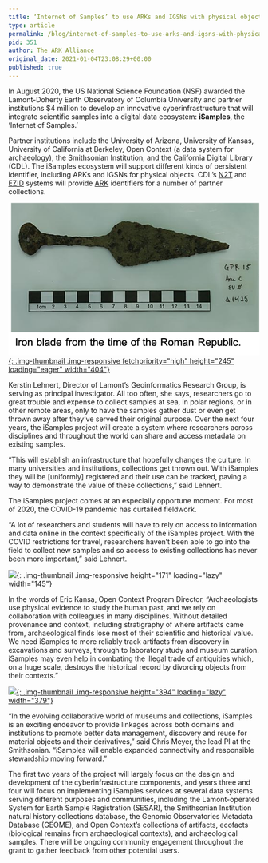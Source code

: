 ```yaml
---
title: ‘Internet of Samples’ to use ARKs and IGSNs with physical objects
type: article
permalink: /blog/internet-of-samples-to-use-arks-and-igsns-with-physical-objects/
pid: 351
author: The ARK Alliance
original_date: 2021-01-04T23:08:29+00:00
published: true
---
```


In August 2020, the US National Science Foundation (NSF) awarded the
Lamont-Doherty Earth Observatory of Columbia University and partner
institutions $4 million to develop an innovative cyberinfrastructure that will
integrate scientific samples into a digital data ecosystem: **iSamples**, the
‘Internet of Samples.’

Partner institutions include the University of Arizona, University of Kansas,
University of California at Berkeley, Open Context (a data system for
archaeology), the Smithsonian Institution, and the California Digital Library
(CDL). The iSamples ecosystem will support different kinds of persistent
identifier, including ARKs and IGSNs for physical objects. CDL’s [N2T] and
[EZID] systems will provide [ARK] identifiers for a number of partner
collections.

[![Iron blade from the time of the Roman Republic.]{: .img-thumbnail .img-responsive fetchpriority="high" height="245" loading="eager" width="404"}][1]

Kerstin Lehnert, Director of Lamont’s Geoinformatics Research Group, is
serving as principal investigator. All too often, she says, researchers go to
great trouble and expense to collect samples at sea, in polar regions, or in
other remote areas, only to have the samples gather dust or even get thrown
away after they’ve served their original purpose. Over the next four years,
the iSamples project will create a system where researchers across disciplines
and throughout the world can share and access metadata on existing samples.

“This will establish an infrastructure that hopefully changes the culture. In
many universities and institutions, collections get thrown out. With iSamples
they will be \[uniformly\] registered and their use can be tracked, paving a
way to demonstrate the value of these collections,” said Lehnert.

The iSamples project comes at an especially opportune moment. For most of
2020, the COVID-19 pandemic has curtailed fieldwork.

“A lot of researchers and students will have to rely on access to information
and data online in the context specifically of the iSamples project. With the
COVID restrictions for travel, researchers haven’t been able to go into the
field to collect new samples and so access to existing collections has never
been more important,” said Lehnert.

![][2]{: .img-thumbnail .img-responsive height="171" loading="lazy" width="145"}

In the words of Eric Kansa, Open Context Program Director, “Archaeologists use
physical evidence to study the human past, and we rely on collaboration with
colleagues in many disciplines. Without detailed provenance and context,
including stratigraphy of where artifacts came from, archaeological finds lose
most of their scientific and historical value. We need iSamples to more
reliably track artifacts from discovery in excavations and surveys, through to
laboratory study and museum curation. iSamples may even help in combating the
illegal trade of antiquities which, on a huge scale, destroys the historical
record by divorcing objects from their contexts.”

[![][3]{: .img-thumbnail .img-responsive height="394" loading="lazy" width="379"}][4]

“In the evolving collaborative world of museums and collections, iSamples is
an exciting endeavor to provide linkages across both domains and institutions
to promote better data management, discovery and reuse for material objects
and their derivatives,” said Chris Meyer, the lead PI at the Smithsonian.
“iSamples will enable expanded connectivity and responsible stewardship moving
forward.”

The first two years of the project will largely focus on the design and
development of the cyberinfrastructure components, and years three and four
will focus on implementing iSamples services at several data systems serving
different purposes and communities, including the Lamont-operated System for
Earth Sample Registration (SESAR), the Smithsonian Institution natural history
collections database, the Genomic Observatories Metadata Database (GEOME), and
Open Context’s collections of artifacts, ecofacts (biological remains from
archaeological contexts), and archaeological samples. There will be ongoing
community engagement throughout the grant to gather feedback from other
potential users.

[N2T]: https://n2t.net/
[EZID]: https://ezid.cdlib.org/
[ARK]: /
[Iron blade from the time of the Roman Republic.]: /assets/images/posts/2021-01-04-internet-of-samples-to-use-arks-and-igsns-with-physical-objects/iron_blade_roman.png
[1]: https://n2t.net/ark:/28722/k2tt4vh8s
[2]: /assets/images/posts/2021-01-04-internet-of-samples-to-use-arks-and-igsns-with-physical-objects/ekansa.png
[3]: /assets/images/posts/2021-01-04-internet-of-samples-to-use-arks-and-igsns-with-physical-objects/SI_biosample.png
[4]: http://n2t.net/ark:/65665/337856f1a-655e-4ad7-8b1e-f10a16dfb6e3
